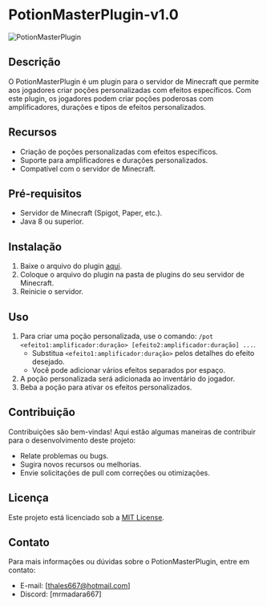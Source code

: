 # PotionMasterPlugin-v1.0

![PotionMasterPlugin](./poçao-minecraft.gif)

## Descrição

O PotionMasterPlugin é um plugin para o servidor de Minecraft que permite aos jogadores criar poções personalizadas com efeitos específicos. Com este plugin, os jogadores podem criar poções poderosas com amplificadores, durações e tipos de efeitos personalizados.

## Recursos

- Criação de poções personalizadas com efeitos específicos.
- Suporte para amplificadores e durações personalizados.
- Compatível com o servidor de Minecraft.

## Pré-requisitos

- Servidor de Minecraft (Spigot, Paper, etc.).
- Java 8 ou superior.

## Instalação

1. Baixe o arquivo do plugin [aqui](...]).
2. Coloque o arquivo do plugin na pasta de plugins do seu servidor de Minecraft.
3. Reinicie o servidor.

## Uso

1. Para criar uma poção personalizada, use o comando: `/pot <efeito1:amplificador:duração> [efeito2:amplificador:duração] ...`.
   - Substitua `<efeito1:amplificador:duração>` pelos detalhes do efeito desejado.
   - Você pode adicionar vários efeitos separados por espaço.
2. A poção personalizada será adicionada ao inventário do jogador.
3. Beba a poção para ativar os efeitos personalizados.

## Contribuição

Contribuições são bem-vindas! Aqui estão algumas maneiras de contribuir para o desenvolvimento deste projeto:

- Relate problemas ou bugs.
- Sugira novos recursos ou melhorias.
- Envie solicitações de pull com correções ou otimizações.

## Licença

Este projeto está licenciado sob a [MIT License](LICENSE).

## Contato

Para mais informações ou dúvidas sobre o PotionMasterPlugin, entre em contato:

- E-mail: [thales667@hotmail.com]
- Discord: [mrmadara667]
